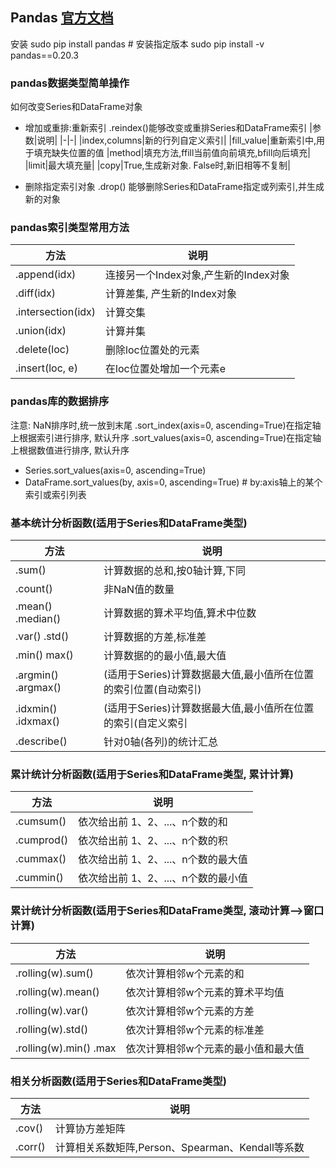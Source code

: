 ## Pandas [官方文档](http://pandas.pydata.org/pandas-docs/stable/pandas.pdf)
安装
    sudo pip install pandas
    # 安装指定版本
    sudo pip install -v pandas==0.20.3

### pandas数据类型简单操作
如何改变Series和DataFrame对象
- 增加或重排:重新索引
.reindex()能够改变或重排Series和DataFrame索引
|参数|说明|
|-|-|
|index,columns|新的行列自定义索引|
|fill_value|重新索引中,用于填充缺失位置的值
|method|填充方法,ffill当前值向前填充,bfill向后填充|
|limit|最大填充量|
|copy|True,生成新对象. False时,新旧相等不复制|

- 删除指定索引对象
.drop() 能够删除Series和DataFrame指定或列索引,并生成新的对象

### pandas索引类型常用方法
|方法|说明|
|-|-|
|.append(idx)|连接另一个Index对象,产生新的Index对象|
|.diff(idx)|计算差集, 产生新的Index对象|
|.intersection(idx)|计算交集|
|.union(idx)|计算并集|
|.delete(loc)|删除loc位置处的元素|
|.insert(loc, e)|在loc位置处增加一个元素e|

### pandas库的数据排序
注意: NaN排序时,统一放到末尾
.sort_index(axis=0, ascending=True)在指定轴上根据索引进行排序, 默认升序
.sort_values(axis=0, ascending=True)在指定轴上根据数值进行排序, 默认升序
- Series.sort_values(axis=0, ascending=True)
- DataFrame.sort_values(by, axis=0, ascending=True) # by:axis轴上的某个索引或索引列表

### 基本统计分析函数(适用于Series和DataFrame类型)
|方法|说明|
|-|-|
|.sum()|计算数据的总和,按0轴计算,下同|
|.count()|非NaN值的数量|
|.mean() .median()|计算数据的算术平均值,算术中位数|
|.var() .std()|计算数据的方差,标准差|
|.min() max()|计算数据的的最小值,最大值|
|.argmin() .argmax()|(适用于Series)计算数据最大值,最小值所在位置的索引位置(自动索引)|
|.idxmin() .idxmax()|(适用于Series)计算数据最大值,最小值所在位置的索引(自定义索引|
|.describe()|针对0轴(各列)的统计汇总|

### 累计统计分析函数(适用于Series和DataFrame类型, 累计计算)
|方法|说明|
|-|-|
|.cumsum()|依次给出前 1、2、...、n个数的和|
|.cumprod()|依次给出前 1、2、...、n个数的积|
|.cummax()|依次给出前 1、2、...、n个数的最大值|
|.cummin()|依次给出前 1、2、...、n个数的最小值|

### 累计统计分析函数(适用于Series和DataFrame类型, 滚动计算-->窗口计算)
|方法|说明|
|-|-|
|.rolling(w).sum()|依次计算相邻w个元素的和|
|.rolling(w).mean()|依次计算相邻w个元素的算术平均值|
|.rolling(w).var()|依次计算相邻w个元素的方差|
|.rolling(w).std()|依次计算相邻w个元素的标准差|
|.rolling(w).min() .max|依次计算相邻w个元素的最小值和最大值|

###  相关分析函数(适用于Series和DataFrame类型)
|方法|说明|
|-|-|
|.cov()|计算协方差矩阵|
|.corr()|计算相关系数矩阵,Person、Spearman、Kendall等系数|